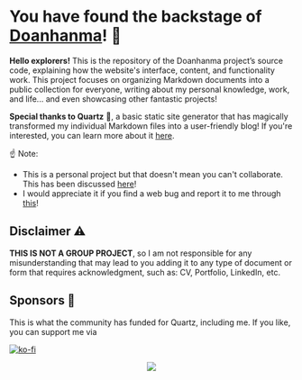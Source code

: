 # You have found the backstage of [Doanhanma](https://phdoanh.github.io/doanhanma/)! 👏

**Hello explorers!** This is the repository of the Doanhanma project’s source code, explaining how the website's interface, content, and functionality work. This project focuses on organizing Markdown documents into a public collection for everyone, writing about my personal knowledge, work, and life... and even showcasing other fantastic projects! 

**Special thanks to Quartz** 🙏, a basic static site generator that has magically transformed my individual Markdown files into a user-friendly blog! If you're interested, you can learn more about it [here](https://quartz.jzhao.xyz/).

☝️ Note:
- This is a personal project but that doesn't mean you can't collaborate. This has been discussed [here](https://github.com/PhDoanh/doanhanma/discussions/39)!
- I would appreciate it if you find a web bug and report it to me through [this](https://github.com/PhDoanh/doanhanma/issues/new?assignees=&labels=bug&projects=&template=bug_report.yml&title=%5BBug%5D+)!

## Disclaimer ⚠️
**THIS IS NOT A GROUP PROJECT**, so I am not responsible for any misunderstanding that may lead to you adding it to any type of document or form that requires acknowledgment, such as: CV, Portfolio, LinkedIn, etc.

## Sponsors 💝
This is what the community has funded for Quartz, including me. If you like, you can support me via 

[![ko-fi](https://ko-fi.com/img/githubbutton_sm.svg)](https://ko-fi.com/M4M111S8CI)

<p align="center">
  <a href="https://github.com/sponsors/jackyzha0">
    <img src="https://cdn.jsdelivr.net/gh/jackyzha0/jackyzha0/sponsorkit/sponsors.svg" />
  </a>
</p>
